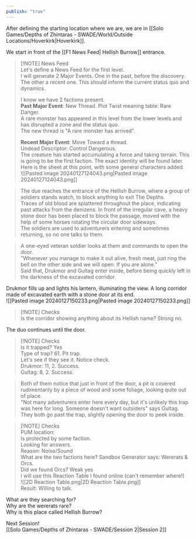```yaml
---  
publish: "true"  
---  
```

  
After defining the starting location where we are, we are in [[Solo Games/Depths of Zhintaras - SWADE/World/Outside Locations/Hoverkirk|Hoverkirk]].  
  
We start in front of the [[F1 News Feed| Hellish Burrow]] entrance.  
  
> [!NOTE] News Feed  
> Let's define a News Feed for the first level.  
> I will generate 2 Major Events. One in the past, before the discovery. The other a recent one. This should inform the current status quo and dynamics.  
>   
> I know we have 2 factions present.     
> **Past Major Event**: New Thread. Plot Twist meaning table: Rare Danger.  
> A rare monster has appeared in this level from the lower levels and has disrupted a zone and the status quo.  
> The new thread is "A rare monster has arrived".  
>   
> **Recent Major Event**: Move Toward a thread.  
> Undead Descriptor: Control Dangerous.  
> The creature has started accumulating a force and taking terrain. This is going to be the first faction. The exact identity will be found later.  
> Here is the sheet at this point, with some general characters added.  
> ![[Pasted image 20240127124043.png|Pasted image 20240127124043.png]]  
  
> The due reaches the entrance of the Hellish Burrow, where a group of soldiers stands watch, to block anything to exit The Depths.  
Traces of old blood are splattered throughout the place, indicating past attacks from the denizens. In front of the irregular cave, a heavy stone door has been placed to block the passage, moved with the help of some horses rotating the circular door sideways.   
The soldiers are used to adventurers entering and sometimes returning, so no one talks to them.  
  
> A one-eyed veteran soldier looks at them and commands to open the door.  
"Whenever you manage to make it out alive, fresh meat, just ring the bell on the other side and we will open. If you are alone."  
Said that, Drukmor and Gultag enter inside, before being quickly left in the darkness of the excavated corridor.  
  
Drukmor fills up and lights his lantern, illuminating the view. A long corridor made of excavated earth with a stone door at its end.    
![[Pasted image 20240127150233.png|Pasted image 20240127150233.png]]  
  
> [!NOTE] Checks  
> Is the corridor showing anything about its Hellish name? Strong no.  
  
The duo continues until the door.  
  
> [!NOTE] Checks  
> Is it trapped? Yes     
> Type of trap? 61. Pit trap.     
> Let's see if they see it. Notice check.     
> Drukmor: 11, 2. Success.     
> Gultag: 8, 2. Success.   
  
> Both of them notice that just in front of the door, a pit is covered rudimentarily by a piece of wood and some foliage, looking quite out of place.  
> "Not many adventurers enter here every day, but it's unlikely this trap was here for long. Someone doesn't want outsiders" says Gultag.    
> They both go past the trap, slightly opening the door to peek inside.  
  
> [!NOTE] Checks  
> PUM location:    
> Is protected by some faction.    
> Looking for answers.    
> Reason: Noise/Sound    
> What are the two factions here? Sandbox Generator says: Wererats & Orcs.    
> Did we found Orcs? Weak yes  
> I will use this Reaction Table I found online (can't remember where!)    
> ![[2D Reaction Table.png|2D Reaction Table.png]]    
> Result: Willing to talk.  
  
What are they searching for?    
Why are the wererats rare?    
Why is this place called Hellish Burrow?    
  
Next Session!    
[[Solo Games/Depths of Zhintaras - SWADE/Session 2|Session 2]]  
  
